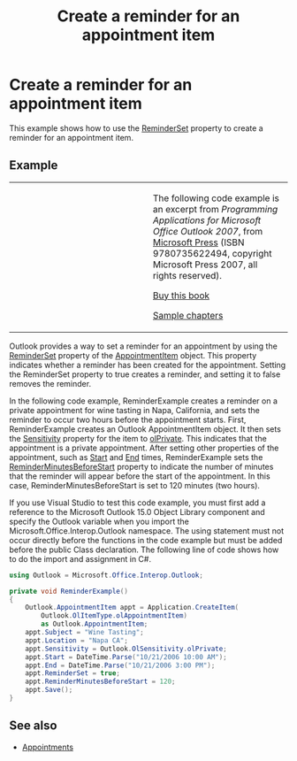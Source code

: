﻿---
title: Create a reminder for an appointment item
TOCTitle: Create a reminder for an appointment item
ms:assetid: 85e772f0-65ac-4abc-8286-9099882a2400
ms:mtpsurl: https://msdn.microsoft.com/en-us/library/Ff184623(v=office.15)
ms:contentKeyID: 55119814
ms.date: 07/24/2014
mtps_version: v=office.15
dev_langs:
- csharp
---

# Create a reminder for an appointment item

This example shows how to use the [ReminderSet](https://msdn.microsoft.com/en-us/library/bb624262\(v=office.15\)) property to create a reminder for an appointment item.

## Example

<table>
<colgroup>
<col style="width: 50%" />
<col style="width: 50%" />
</colgroup>
<tbody>
<tr class="odd">
<td><p></p></td>
<td><p>The following code example is an excerpt from <em>Programming Applications for Microsoft Office Outlook 2007</em>, from <a href="http://www.microsoft.com/learning/books/default.mspx">Microsoft Press</a> (ISBN 9780735622494, copyright Microsoft Press 2007, all rights reserved).</p>
<p><a href="http://www.amazon.com/gp/product/0735622493?ie=utf8%26tag=msmsdn-20%26linkcode=as2%26camp=1789%26creative=9325%26creativeasin=0735622493">Buy this book</a></p>
<p><a href="https://msdn.microsoft.com/en-us/library/cc513844(v=office.15)">Sample chapters</a></p></td>
</tr>
</tbody>
</table>


Outlook provides a way to set a reminder for an appointment by using the [ReminderSet](https://msdn.microsoft.com/en-us/library/bb624262\(v=office.15\)) property of the [AppointmentItem](https://msdn.microsoft.com/en-us/library/bb645611\(v=office.15\)) object. This property indicates whether a reminder has been created for the appointment. Setting the ReminderSet property to true creates a reminder, and setting it to false removes the reminder.

In the following code example, ReminderExample creates a reminder on a private appointment for wine tasting in Napa, California, and sets the reminder to occur two hours before the appointment starts. First, ReminderExample creates an Outlook AppointmentItem object. It then sets the [Sensitivity](https://msdn.microsoft.com/en-us/library/bb623503\(v=office.15\)) property for the item to [olPrivate](https://msdn.microsoft.com/en-us/library/bb645125\(v=office.15\)). This indicates that the appointment is a private appointment. After setting other properties of the appointment, such as [Start](https://msdn.microsoft.com/en-us/library/bb647263\(v=office.15\)) and [End](https://msdn.microsoft.com/en-us/library/bb623715\(v=office.15\)) times, ReminderExample sets the [ReminderMinutesBeforeStart](https://msdn.microsoft.com/en-us/library/bb644528\(v=office.15\)) property to indicate the number of minutes that the reminder will appear before the start of the appointment. In this case, ReminderMinutesBeforeStart is set to 120 minutes (two hours).

If you use Visual Studio to test this code example, you must first add a reference to the Microsoft Outlook 15.0 Object Library component and specify the Outlook variable when you import the Microsoft.Office.Interop.Outlook namespace. The using statement must not occur directly before the functions in the code example but must be added before the public Class declaration. The following line of code shows how to do the import and assignment in C\#.

```csharp
using Outlook = Microsoft.Office.Interop.Outlook;
```

```csharp
private void ReminderExample()
{
    Outlook.AppointmentItem appt = Application.CreateItem(
        Outlook.OlItemType.olAppointmentItem)
        as Outlook.AppointmentItem;
    appt.Subject = "Wine Tasting";
    appt.Location = "Napa CA";
    appt.Sensitivity = Outlook.OlSensitivity.olPrivate;
    appt.Start = DateTime.Parse("10/21/2006 10:00 AM");
    appt.End = DateTime.Parse("10/21/2006 3:00 PM");
    appt.ReminderSet = true;
    appt.ReminderMinutesBeforeStart = 120;
    appt.Save();
}
```

## See also

- [Appointments](appointments.md)

